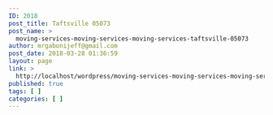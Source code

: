 ```yaml
---
ID: 2018
post_title: Taftsville 05073
post_name: >
  moving-services-moving-services-moving-services-taftsville-05073
author: mrgabonijeff@gmail.com
post_date: 2018-03-28 01:36:59
layout: page
link: >
  http://localhost/wordpress/moving-services-moving-services-moving-services-taftsville-05073/
published: true
tags: [ ]
categories: [ ]
---
```

